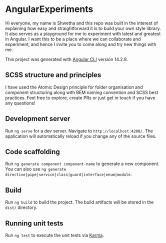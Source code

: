 # AngularExperiments

Hi everyone, my name is Shwetha and this repo was built in the interest of explaining how easy and straightforward it is to build your own style library. It also serves as a playground for me to experiment with latest and greatest in Angular. I want this to be a place where we can collaborate and experiment, and hence I invite you to come along and try new things with me.

This project was generated with [Angular CLI](https://github.com/angular/angular-cli) version 14.2.8.

## SCSS structure and principles

I have used the Atomic Design principle for folder organisation and component structuring along with BEM naming convention and SCSS best practices. Feel free to explore, create PRs or just get in touch if you have any questions!

## Development server

Run `ng serve` for a dev server. Navigate to `http://localhost:4200/`. The application will automatically reload if you change any of the source files.

## Code scaffolding

Run `ng generate component component-name` to generate a new component. You can also use `ng generate directive|pipe|service|class|guard|interface|enum|module`.

## Build

Run `ng build` to build the project. The build artifacts will be stored in the `dist/` directory.

## Running unit tests

Run `ng test` to execute the unit tests via [Karma](https://karma-runner.github.io).
